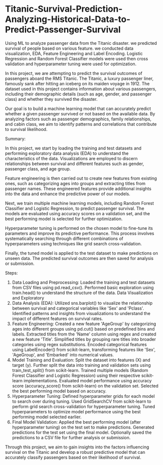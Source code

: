 # Titanic-Survival-Prediction-Analyzing-Historical-Data-to-Predict-Passenger-Survival
Using ML to analyze passenger data from the Titanic disaster. we predicted survival of people based on various feature. we conducted data visualization, EDA, Feature Engineering and Label Encoding. Logistic Regression and Random Forest Classifier models were used then cross validation and hyperparameter tuning were used for optimization.

In this project, we are attempting to predict the survival outcomes of passengers aboard the RMS Titanic. The Titanic, a luxury passenger liner, famously sank after hitting an iceberg on its maiden voyage in 1912. The dataset used in this project contains information about various passengers, including their demographic details (such as age, gender, and passenger class) and whether they survived the disaster.

Our goal is to build a machine learning model that can accurately predict whether a given passenger survived or not based on the available data. By analyzing factors such as passenger demographics, family relationships, and cabin class, we aim to identify patterns and correlations that contribute to survival likelihood.

Summary:

In this project, we start by loading the training and test datasets and performing exploratory data analysis (EDA) to understand the characteristics of the data. Visualizations are employed to discern relationships between survival and different features such as gender, passenger class, and age group.

Feature engineering is then carried out to create new features from existing ones, such as categorizing ages into groups and extracting titles from passenger names. These engineered features provide additional insights into the data and enhance the predictive power of our models.

Next, we train multiple machine learning models, including Random Forest Classifier and Logistic Regression, to predict passenger survival. The models are evaluated using accuracy scores on a validation set, and the best performing model is selected for further optimization.

Hyperparameter tuning is performed on the chosen model to fine-tune its parameters and improve its predictive performance. This process involves systematically searching through different combinations of hyperparameters using techniques like grid search cross-validation.

Finally, the tuned model is applied to the test dataset to make predictions on unseen data. The predicted survival outcomes are then saved for analysis or submission.


Steps:

1. Data Loading and Preprocessing:
Loaded the training and test datasets from CSV files using pd.read_csv().
Performed basic exploration using train.head() to understand the structure of the data.
Data Visualization and Exploratory
2. Data Analysis (EDA):
Utilized sns.barplot() to visualize the relationship between survival and categorical variables like 'Sex' and 'Pclass'.
Identified patterns and insights from visualizations to understand the impact of different features on survival rates.
3. Feature Engineering:
Created a new feature 'AgeGroup' by categorizing ages into different groups using pd.cut() based on predefined bins and labels.
Extracted titles from the 'Name' column using regex and created a new feature 'Title'.
Simplified titles by grouping rare titles into broader categories using regex substitutions.
Encoded categorical features using LabelEncoder() from scikit-learn, transforming features like 'Sex', 'AgeGroup', and 'Embarked' into numerical values.
4. Model Training and Evaluation:
Split the dataset into features (X) and target (y).
Further split the data into training and validation sets using train_test_split() from scikit-learn.
Trained multiple models (Random Forest Classifier and Logistic Regression) using their respective scikit-learn implementations.
Evaluated model performance using accuracy score (accuracy_score() from scikit-learn) on the validation set.
Selected the best performing model based on accuracy.
5. Hyperparameter Tuning:
Defined hyperparameter grids for each model to search over during tuning.
Used GridSearchCV from scikit-learn to perform grid search cross-validation for hyperparameter tuning.
Tuned hyperparameters to optimize model performance using the best performing model selected earlier.
6. Final Model Validation:
Applied the best performing model (after hyperparameter tuning) on the test set to make predictions.
Generated predictions for the test set using the final model.
Optionally saved the predictions to a CSV file for further analysis or submission.


Through this project, we aim to gain insights into the factors influencing survival on the Titanic and develop a robust predictive model that can accurately classify passengers based on their likelihood of survival.
